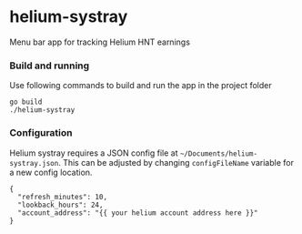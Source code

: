 # helium-systray
Menu bar app for tracking Helium HNT earnings

### Build and running
Use following  commands to build and run the app in the project folder

```
go build
./helium-systray
```

### Configuration
Helium systray requires a JSON config file at `~/Documents/helium-systray.json`. This can be adjusted by changing `configFileName` variable for a new config location.

```
{
  "refresh_minutes": 10,
  "lookback_hours": 24,
  "account_address": "{{ your helium account address here }}"
}
```

